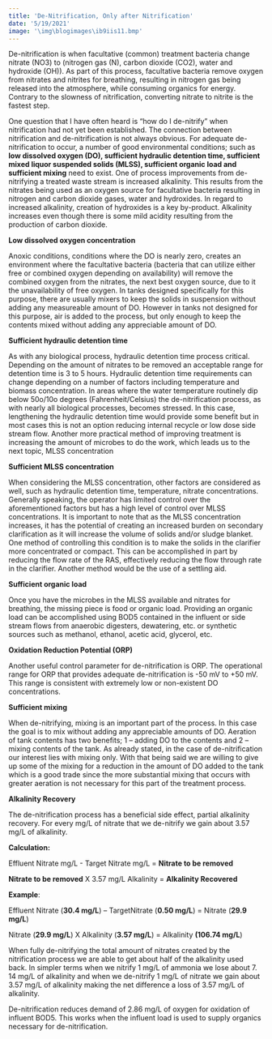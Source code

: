 ```yaml
---
title: 'De-Nitrification, Only after Nitrification'
date: '5/19/2021'
image: '\img\blogimages\ib9iis11.bmp'
---
```


De-nitrification is when facultative (common) treatment bacteria change nitrate (NO3) to (nitrogen gas (N), carbon dioxide (CO2), water and hydroxide (OH)). As part of this process, facultative bacteria remove oxygen from nitrates and nitrites for breathing, resulting in nitrogen gas being released into the atmosphere, while consuming organics for energy. Contrary to the slowness of nitrification, converting nitrate to nitrite is the fastest step. 

One question that I have often heard is “how do I de-nitrify” when nitrification had not yet been established. The connection between nitrification and de-nitrification is not always obvious. For adequate de-nitrification to occur, a number of good environmental conditions; such as **low dissolved oxygen (DO), sufficient hydraulic detention time, sufficient mixed liquor suspended solids (MLSS), sufficient organic load and sufficient mixing** need to exist. One of process improvements from de-nitrifying a treated waste stream is increased alkalinity. This results from the nitrates being used as an oxygen source for facultative bacteria resulting in nitrogen and carbon dioxide gases, water and hydroxides. In regard to increased alkalinity, creation of hydroxides is a key by-product. Alkalinity increases even though there is some mild acidity resulting from the production of carbon dioxide.

**Low dissolved oxygen concentration**

Anoxic conditions, conditions where the DO is nearly zero, creates an environment where the facultative bacteria (bacteria that can utilize either free or combined oxygen depending on availability) will remove the combined oxygen from the nitrates, the next best oxygen source, due to it the unavailability of free oxygen. In tanks designed specifically for this purpose, there are usually mixers to keep the solids in suspension without adding any measureable amount of DO. However in tanks not designed for this purpose, air is added to the process, but only enough to keep the contents mixed without adding any appreciable amount of DO.

**Sufficient hydraulic detention time**

As with any biological process, hydraulic detention time process critical. Depending on the amount of nitrates to be removed an acceptable range for detention time is 3 to 5 hours.  Hydraulic detention time requirements can change depending on a number of factors including temperature and biomass concentration. In areas where the water temperature routinely dip below 50o/10o degrees (Fahrenheit/Celsius) the de-nitrification process, as with nearly all biological processes, becomes stressed. In this case, lengthening the hydraulic detention time would provide some benefit but in most cases this is not an option reducing internal recycle or low dose side stream flow. Another more practical method of improving treatment is increasing the amount of microbes to do the work, which leads us to the next topic, MLSS concentration

**Sufficient MLSS concentration**

When considering the MLSS concentration, other factors are considered as well, such as hydraulic detention time, temperature, nitrate concentrations. Generally speaking, the operator has limited control over the aforementioned factors but has a high level of control over MLSS concentrations. It is important to note that as the MLSS concentration increases, it has the potential of creating an increased burden on secondary clarification as it will increase the volume of solids and/or sludge blanket. One method of controlling this condition is to make the solids in the clarifier more concentrated or compact. This can be accomplished in part by reducing the flow rate of the RAS, effectively reducing the flow through rate in the clarifier. Another method would be the use of a settling aid.

**Sufficient organic load**

Once you have the microbes in the MLSS available and nitrates for breathing, the missing piece is food or organic load. Providing an organic load can be accomplished using BOD5 contained in the influent or side stream flows from anaerobic digesters, dewatering, etc. or synthetic sources such as methanol, ethanol, acetic acid, glycerol, etc.

**Oxidation Reduction Potential (ORP)**

Another useful control parameter for de-nitrification is ORP. The operational range for ORP that provides adequate de-nitrification is -50 mV to +50 mV.  This range is consistent with extremely low or non-existent DO concentrations.

**Sufficient mixing**

When de-nitrifying, mixing is an important part of the process. In this case the goal is to mix without adding any appreciable amounts of DO. Aeration of tank contents has two benefits; 1 – adding DO to the contents and 2 – mixing contents of the tank. As already stated, in the case of de-nitrification our interest lies with mixing only. With that being said we are willing to give up some of the mixing for a reduction in the amount of DO added to the tank which is a good trade since the more substantial mixing that occurs with greater aeration is not necessary for this part of the treatment process. 

**Alkalinity Recovery**

The de-nitrification process has a beneficial side effect, partial alkalinity recovery. For every mg/L of nitrate that we de-nitrify we gain about 3.57 mg/L of alkalinity. 

**Calculation:**


Effluent Nitrate mg/L - Target Nitrate mg/L = **Nitrate to be removed** 

**Nitrate to be removed** X 3.57 mg/L Alkalinity = **Alkalinity Recovered**

**Example**:


Effluent Nitrate (**30.4 mg/L**) – TargetNitrate (**0.50 mg/L**) = Nitrate (**29.9 mg/L**)

Nitrate (**29.9 mg/L**) X Alkalinity (**3.57 mg/L**) = Alkalinity **(106.74 mg/L**)

When fully de-nitrifying the total amount of nitrates created by the nitrification process we are able to get about half of the alkalinity used back. In simpler terms when we nitrify 1 mg/L of ammonia we lose about 7. 14 mg/L of alkalinity and when we de-nitrify 1 mg/L of nitrate we gain about 3.57 mg/L of alkalinity making the net difference a loss of 3.57 mg/L of alkalinity. 

De-nitrification reduces demand of 2.86 mg/L of oxygen for oxidation of influent BOD5. This works when the influent load is used to supply organics necessary for de-nitrification. 